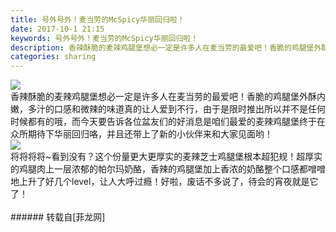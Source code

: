 ```yaml
---
title: 号外号外！麦当劳的McSpicy华丽回归啦！
date: 2017-10-1 21:15
keywords: 号外号外！麦当劳的McSpicy华丽回归啦！
description: 香辣酥脆的麦辣鸡腿堡想必一定是许多人在麦当劳的最爱吧！香脆的鸡腿堡外酥内嫩，多汁的口感和微辣的味道真的让人爱到不行，由于是限时推出所以并不是任何时候都有的哦，而今天要告诉各位盆友们的好消息是咱们最爱的麦辣鸡腿堡终于在众所期待下华丽回归咯，并且还带上了新的小伙伴来和大家见面哟！将将将将~看到没有？这个份量更大更厚实的麦辣芝士鸡腿堡根本超犯规！超厚实的鸡腿肉上一层浓郁的帕尔玛奶酪，香辣的鸡腿堡加上香浓的奶酪整个口感都噌噌地上升了好几个level，让人大呼过瘾！好啦，废话不多说了，待会的宵夜就是它了！
categories: sharing
---
```

<td class="t_f" id="postmessage_909611">


<img aid="636538" data-cf-modified-e98a649bd49dba1145369a57-="" file="data/attachment/forum/201710/01/210737qd52t5jow3k1o0zc.jpg.thumb.jpg" id="aimg_636538" inpost="1" onclick="" onmouseover="" src="http://www.flw.ph/data/attachment/forum/201710/01/210737qd52t5jow3k1o0zc.jpg" style="cursor:pointer" zoomfile="data/attachment/forum/201710/01/210737qd52t5jow3k1o0zc.jpg"/>


<br/>
香辣酥脆的麦辣鸡腿堡想必一定是许多人在麦当劳的最爱吧！香脆的鸡腿堡外酥内嫩，多汁的口感和微辣的味道真的让人爱到不行，由于是限时推出所以并不是任何时候都有的哦，而今天要告诉各位盆友们的好消息是咱们最爱的麦辣鸡腿堡终于在众所期待下华丽回归咯，并且还带上了新的小伙伴来和大家见面哟！<br/>

<img aid="636539" data-cf-modified-e98a649bd49dba1145369a57-="" file="data/attachment/forum/201710/01/210739bqqpviwghqquuqc1.jpg.thumb.jpg" id="aimg_636539" inpost="1" onclick="" onmouseover="" src="http://www.flw.ph/data/attachment/forum/201710/01/210739bqqpviwghqquuqc1.jpg" style="cursor:pointer" zoomfile="data/attachment/forum/201710/01/210739bqqpviwghqquuqc1.jpg"/>


<br/>
将将将将~看到没有？这个份量更大更厚实的麦辣芝士鸡腿堡根本超犯规！超厚实的鸡腿肉上一层浓郁的帕尔玛奶酪，香辣的鸡腿堡加上香浓的奶酪整个口感都噌噌地上升了好几个level，让人大呼过瘾！好啦，废话不多说了，待会的宵夜就是它了！<br/>
<br/>
</td>
###### 转载自[菲龙网]